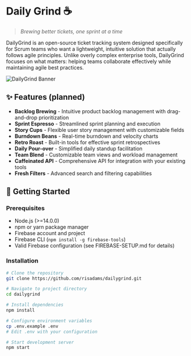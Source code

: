 # Daily Grind ☕

> *Brewing better tickets, one sprint at a time*

DailyGrind is an open-source ticket tracking system designed specifically for Scrum teams who want a lightweight, intuitive solution that actually follows agile principles. Unlike overly complex enterprise tools, DailyGrind focuses on what matters: helping teams collaborate effectively while maintaining agile best practices.

![DailyGrind Banner](assets/dailygrind-banner.png)

## ✨ Features (planned)

- **Backlog Brewing** - Intuitive product backlog management with drag-and-drop prioritization
- **Sprint Espresso** - Streamlined sprint planning and execution
- **Story Cups** - Flexible user story management with customizable fields
- **Burndown Beans** - Real-time burndown and velocity charts
- **Retro Roast** - Built-in tools for effective sprint retrospectives
- **Daily Pour-over** - Simplified daily standup facilitation
- **Team Blend** - Customizable team views and workload management
- **Caffeinated API** - Comprehensive API for integration with your existing tools
- **Fresh Filters** - Advanced search and filtering capabilities

## 🚀 Getting Started

### Prerequisites

- Node.js (>=14.0.0)
- npm or yarn package manager
- Firebase account and project
- Firebase CLI (`npm install -g firebase-tools`)
- Valid Firebase configuration (see FIREBASE-SETUP.md for details)

### Installation

```bash
# Clone the repository
git clone https://github.com/risadams/dailygrind.git

# Navigate to project directory
cd dailygrind

# Install dependencies
npm install

# Configure environment variables
cp .env.example .env
# Edit .env with your configuration

# Start development server
npm start
